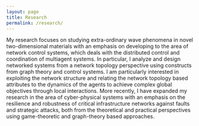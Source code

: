 ```yaml
---
layout: page
title: Research
permalink: /research/
---
```


My research focuses on studying extra-ordinary wave phenomena in novel two-dimensional materials with an emphasis on developing  to the area of network control systems, which deals with the distributed control and coordination of multiagent systems. In particular, I analyze and design networked systems from a network topology perspective using constructs from graph theory and control systems. I am particularly interested in exploiting the network structure and relating the network topology based attributes to the dynamics of the agents to achieve complex global objectives through local interactions. More recently, I have expanded my research in the area of cyber-physical systems with an emphasis on the resilience and robustness of critical infrastructure networks against faults and strategic attacks, both from the theoretical and practical perspectives using game-theoretic and graph-theory based approaches.
